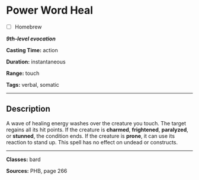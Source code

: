 # Power Word Heal

- [ ] Homebrew

***9th-level evocation***

**Casting Time:** action

**Duration:** instantaneous

**Range:** touch

**Tags:** verbal, somatic

---

## Description
A wave of healing energy washes over the creature you touch. The target regains all its hit points. If the creature is **charmed**, **frightened**, **paralyzed**, or **stunned**, the condition ends. If the creature is **prone**, it can use its reaction to stand up. This spell has no effect on undead or constructs.

---

**Classes:** bard

**Sources:** PHB, page 266
